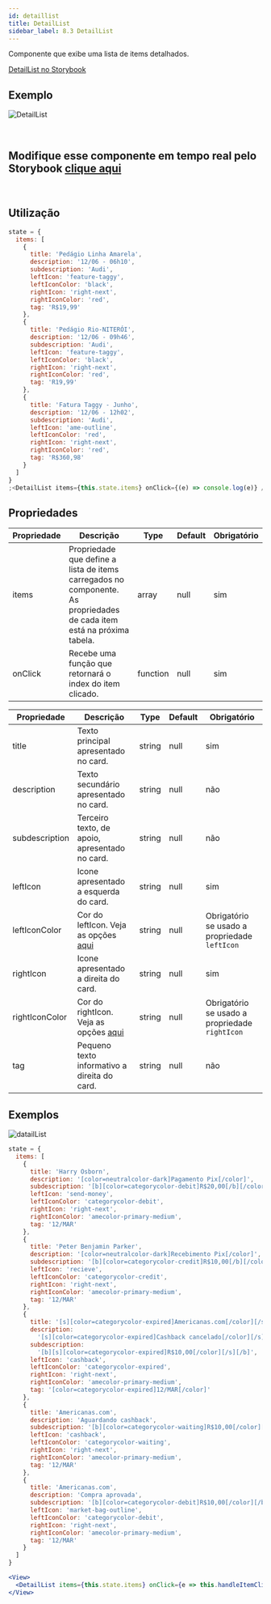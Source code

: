 ```yaml
---
id: detaillist
title: DetailList
sidebar_label: 8.3 DetailList
---
```


Componente que exibe uma lista de items detalhados.

[DetailList no Storybook](https://ame-miniapp-components.calindra.com.br/storybook/?path=/story/listas-detaillist--basic)

## Exemplo

![DetailList](assets/images_components/v2.8.0/detailList.png)

<br>

## Modifique esse componente em tempo real pelo Storybook [clique aqui](https://ame-miniapp-components.calindra.com.br/storybook/?path=/story/listas-detaillist--basic)

<br>

## Utilização

```jsx
state = {
  items: [
    {
      title: 'Pedágio Linha Amarela',
      description: '12/06 - 06h10',
      subdescription: 'Audi',
      leftIcon: 'feature-taggy',
      leftIconColor: 'black',
      rightIcon: 'right-next',
      rightIconColor: 'red',
      tag: 'R$19,99'
    },
    {
      title: 'Pedágio Rio-NITERÓI',
      description: '12/06 - 09h46',
      subdescription: 'Audi',
      leftIcon: 'feature-taggy',
      leftIconColor: 'black',
      rightIcon: 'right-next',
      rightIconColor: 'red',
      tag: 'R19,99'
    },
    {
      title: 'Fatura Taggy - Junho',
      description: '12/06 - 12h02',
      subdescription: 'Audi',
      leftIcon: 'ame-outline',
      leftIconColor: 'red',
      rightIcon: 'right-next',
      rightIconColor: 'red',
      tag: 'R$360,98'
    }
  ]
}
;<DetailList items={this.state.items} onClick={(e) => console.log(e)} />
```

## Propriedades

| Propriedade | Descrição                                                                                                              | Type     | Default | Obrigatório |
| ----------- | ---------------------------------------------------------------------------------------------------------------------- | -------- | ------- | ----------- |
| items       | Propriedade que define a lista de items carregados no componente. As propriedades de cada item está na próxima tabela. | array    | null    | sim         |
| onClick     | Recebe uma função que retornará o index do item clicado.                                                               | function | null    | sim         |

| Propriedade    | Descrição                                         | Type   | Default | Obrigatório                                    |
| -------------- | ------------------------------------------------- | ------ | ------- | ---------------------------------------------- |
| title          | Texto principal apresentado no card.              | string | null    | sim                                            |
| description    | Texto secundário apresentado no card.             | string | null    | não                                            |
| subdescription | Terceiro texto, de apoio, apresentado no card.    | string | null    | não                                            |
| leftIcon       | Icone apresentado a esquerda do card.             | string | null    | sim                                            |
| leftIconColor  | Cor do leftIcon. Veja as opções [aqui](color.md)  | string | null    | Obrigatório se usado a propriedade `leftIcon`  |
| rightIcon      | Icone apresentado a direita do card.              | string | null    | sim                                            |
| rightIconColor | Cor do rightIcon. Veja as opções [aqui](color.md) | string | null    | Obrigatório se usado a propriedade `rightIcon` |
| tag            | Pequeno texto informativo a direita do card.      | string | null    | não                                            |

## Exemplos

![datailList](assets/images_components/v2.19.0/detaillist_ex1.png)

```jsx
state = {
  items: [
    {
      title: 'Harry Osborn',
      description: '[color=neutralcolor-dark]Pagamento Pix[/color]',
      subdescription: '[b][color=categorycolor-debit]R$20,00[/b][/color]',
      leftIcon: 'send-money',
      leftIconColor: 'categorycolor-debit',
      rightIcon: 'right-next',
      rightIconColor: 'amecolor-primary-medium',
      tag: '12/MAR'
    },
    {
      title: 'Peter Benjamin Parker',
      description: '[color=neutralcolor-dark]Recebimento Pix[/color]',
      subdescription: '[b][color=categorycolor-credit]R$10,00[/b][/color]',
      leftIcon: 'recieve',
      leftIconColor: 'categorycolor-credit',
      rightIcon: 'right-next',
      rightIconColor: 'amecolor-primary-medium',
      tag: '12/MAR'
    },
    {
      title: '[s][color=categorycolor-expired]Americanas.com[/color][/s]',
      description:
        '[s][color=categorycolor-expired]Cashback cancelado[/color][/s]',
      subdescription:
        '[b][s][color=categorycolor-expired]R$10,00[/color][/s][/b]',
      leftIcon: 'cashback',
      leftIconColor: 'categorycolor-expired',
      rightIcon: 'right-next',
      rightIconColor: 'amecolor-primary-medium',
      tag: '[color=categorycolor-expired]12/MAR[/color]'
    },
    {
      title: 'Americanas.com',
      description: 'Aguardando cashback',
      subdescription: '[b][color=categorycolor-waiting]R$10,00[/color][/b]',
      leftIcon: 'cashback',
      leftIconColor: 'categorycolor-waiting',
      rightIcon: 'right-next',
      rightIconColor: 'amecolor-primary-medium',
      tag: '12/MAR'
    },
    {
      title: 'Americanas.com',
      description: 'Compra aprovada',
      subdescription: '[b][color=categorycolor-debit]R$10,00[/color][/b]',
      leftIcon: 'market-bag-outline',
      leftIconColor: 'categorycolor-debit',
      rightIcon: 'right-next',
      rightIconColor: 'amecolor-primary-medium',
      tag: '12/MAR'
    }
  ]
}

<View>
  <DetailList items={this.state.items} onClick={e => this.handleItemClick(e)} />
</View>
```
